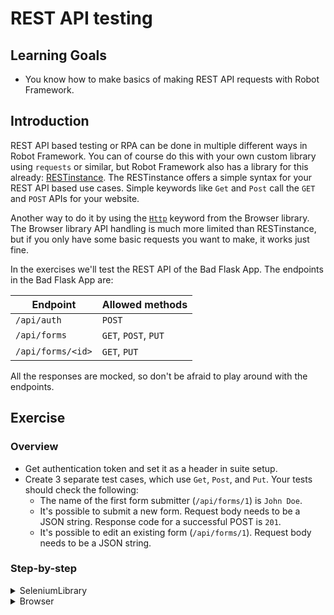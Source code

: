 # REST API testing

## Learning Goals

- You know how to make basics of making REST API requests with Robot Framework.

## Introduction

REST API based testing or RPA can be done in multiple different ways in Robot Framework.
You can of course do this with your own custom library using `requests`
or similar, but Robot Framework also has a library for this already:
[RESTinstance](https://asyrjasalo.github.io/RESTinstance/). The RESTinstance offers
a simple syntax for your REST API based use cases. Simple keywords like `Get` and `Post` call the
`GET` and `POST` APIs for your website.

Another way to do it by using the [`Http`](https://marketsquare.github.io/robotframework-browser/Browser.html#Http) keyword from the Browser library.
The Browser library API handling is much more limited than RESTinstance, but if you only have some basic
requests you want to make, it works just fine.

In the exercises we'll test the REST API of the Bad Flask App. The endpoints in the Bad Flask App
are:

| Endpoint | Allowed methods |
| --- | --- |
| `/api/auth` | `POST` |
| `/api/forms` | `GET`, `POST`, `PUT` |
| `/api/forms/<id>` | `GET`, `PUT` |

All the responses are mocked, so don't be afraid to play around with the endpoints.

## Exercise

### Overview

- Get authentication token and set it as a header in suite setup.
- Create 3 separate test cases, which use `Get`, `Post`, and `Put`. Your tests
should check the following:
  - The name of the first form submitter (`/api/forms/1`) is `John Doe`.
  - It's possible to submit a new form. Request body needs to be a JSON string. Response code for a
  successful POST is `201`.
  - It's possible to edit an existing form (`/api/forms/1`). Request body needs to be a JSON string.

### Step-by-step

<details>
  <summary>SeleniumLibrary</summary>

#### SeleniumLibrary

**Initialize your test suite with `REST` library.**

In this exercise we're not going to write very sophisticated Robot Framework, meaning
that we're going to do very simple test cases without doing a resource file separately.
In our `tests` folder, we have a file called `api.robot`. Let's open that up.

We're going to use the RESTinstance library, so we need to import `REST` into our `Settings`
table. We'll test the REST API of the Bad Flask App. The server is running in `http://localhost:5000`,
so let's initialize the library import with that URL.

- Add a library import for `REST` in your `Settings` table.
- Add `http://localhost:5000` as an argument for your library import.

> :bulb: If you're running your server with Docker, you might need to use the Docker-machine's
> IP address instead of `localhost`. You can find the docker-machine IP address by using
> `docker inspect <container_name>`.

---

**Authenticate to server and set headers.**

Before we can query any data from Bad Flask App, we need to authenticate to the server.
We only want to authenticate once and use that as the authorization header. This means we
should add this as our `Suite Setup` in our `Settings` table.

- Add a keyword `Authenticate And Set Headers`.
- Add your new keyword as the `Suite Setup`.

The endpoint for authentication is `/api/auth` and it allows only `POST` requests. Inside our
`Authenticate And Set Headers` keyword, we should call the `Post` keyword to the authentication
endpoint to get the authentication token.

- Use `Post` keyword inside your `Authenticate And Set Headers` with the `/api/auth` endpoint.

The response is a JSON and we should be able to get our data from that object. The easiest way
to do this is to use the `Output` keyword, which logs the request and the response JSONs directly
into the terminal. If we use just `Output` we notice that our token is inside the `body` of the
`response`. We can use standard JSONPath notion `$` to match the base of the response body. We can
also match the path by separating each value with a space, so the body of the response would be
`response body` (name inside the body would be `response body name`, etc.).

`Output` also returns the value we search, so if we search for `response body` (or `$`) we'll
get just our token as a string. We should store that into a variable.

- Use `Output` to store `response body` into a variable.

The final thing is to set our headers for the rest of our requests. We'll use `Set Headers` to
set our token as an authorization bearer header. `Set Headers` takes arguments as regular JSON,
se we can just give our token variable as a `Bearer` to an `Authorization` key.

- Use `Set Headers` to give `{ "Authorization": "Bearer ${token}" }` as your headers inside your
`Authenticate And Set Headers` keyword.

> Note, that `Set Headers` sets the headers for the _entire suite_, so you should avoid
> using that inside your test cases directly if you want to affect all requests in other test cases.
> You can add headers directly to request keywords by using `headers=` argument.

---

**Get the first form and verify that its poster's name is `John Doe`.**

Let's create a new test case. We can use the `Get` keyword from the `REST` library directly
on the `/api/forms/1` endpoint to get the data of the first user. We should get a JSON response
with the first user's data.

- Create a new test case named `Get First Form And Verify Poster's Identity`.
- Use `Get` to get the user from the endpoint `/api/forms/1`.

We can now assert that the queried data is what we expect it to be. We'll use the `Output`
keyword again to verify our result. `Output` doesn't verify anything automatically, but
we can query the `response body name` (or `$.name`) to get the name of the poster. When we store it in a
variable, we can simply call `Should Be Equal` to verify that our response is what we expect it
to be. In this case, it's `John Doe`.

- Use `Output` to store `response body name` into a variable.
- Use `Should Be Equal` to verify that your variable is equal to `John Doe`.

We've already verified that our user is what we expect it to be. If we didn't want `Output`
to flood our terminal we could redirect it to a file. Or, we could use `String` to compare
our result without having to use a variable.

> The assertion keywords are always effective on the _last_ query, so you don't need to
> store the result in a variable nor do we need to query the user again to do our assertion.

- Use `String` to verify `response body name` equals to `John Doe`.

> You can also store the return value of `String` into a variable. In this case you need to
> remember that it returns a _list_, and not a string. So for example the following snippet
> would resolve in a test failure:
>
> ```robot
> Get       /api/forms/1
> ${a}=     Output      response body name
> ${b}=     String      response body name
> Should Be Equal         ${a}      ${b}
> ```
>
> The output of the test would be
>
> ```text
> Get First Form And Verify Poster's Identity                           .
> "John Doe"
> Get First Form And Verify Poster's Identity                           | FAIL |
> John Doe != ['John Doe']
> ```

---

**Create a new form using `POST` and verify it succeeded.**

Again, let's create a new test case. This time, we'll use the `Post` keyword to create a new
form to our website and verify that the form creation was successful.

- Create a new test case named `Post New Form And Verify Creation Succeeded`.
- Use `Post` to the `/api/forms` endpoint.

For our test case, it's enough to specify our form with an `id` and `name`. The data is
regular JSON and it's going to be static, so let's create a variable for that in the
`Variables` table. We can then use that variable as the second argument for our `Post`

- Create a variable `NEW_FORM_DATA` and make it a JSON with an `id` and `name` with values of your choice.
- Add `NEW_FORM_DATA` variable as a second argument to your `Post`.

> :bulb: Make the JSON in a single line.
>
> :bulb: The `id` needs to be unique. The API has 2 forms with ids `1` and `2`.

We still need to verify that our creation was successful. Again, we can use the `Output` to
get our response and check the `response status` to see that it's `201`. However, this time
the response code is an integer, so we need to use the `Should Be Equal As Integers` keyword.
Similar to `String`, we can also directly evaluate the status code with the `Integer` keyword.

> We could also use `${201}` in `Should Be Equal` to verify the response and `201` are equal.

- Use `Output` to get the `response status` and store it in a variable.
- Use `Should Be Equal As Integers` to verify your response is equal to `201`.
- Use `Integer` to verify your `response status` is equal to `201`.

---

**Modify the form form's email address using `PUT` and verify it succeeded.**

It's time for our third test case. From our previous steps we've learned that the REST keywords
are named simply by the method we're using. We're modifying the form's email address, which is
a string. We also want to verify our `Put` keyword response status.

We're modifying the first form, so we can use the `/api/forms/1` endpoint directly in our `Put`
keyword.

> We could also use `/api/forms` and specify an `id` in our payload. Either way we do, `id` is
> mandatory in either of them. If specified in both, the `id` specified by the URL is used.

- Create a new test case named `Modify Form's Email Address And Verify It Succeeded`.
- Use `Put` for endpoint `/api/forms/1`.

First, we need the current email address. Let's use `Get` to get that. Next,
we'll need a JSON payload for our `Put` to change the email address. We should add that as a
variable into our `Variables` table. The email doesn't really matter as long as it's different
from the original email, so we could use for example `firstname.lastname@example.com` as our
new email address.

- Before `Put`, add a `Get` from the same endpoint.
- Use `String` or `Output` to get the `response body email` and store it in `old` variable.
- Create a variable `NEW_EMAIL` and make it a JSON with `firstname.lastname@example.com` as the value.
- Add `NEW_EMAIL` as an argument to `Put`.

Bad Flask App sends the "modified" form as a response. We can use the response directly
to check if the email is different. We need to store the `response body email` again into a
variable and we need to verify the emails are not equal.

- Use `String` our `Output` to get the the `response body email` and store it in `new` variable.
- Use `Should Not Be Equal` to verify that `old` and `new` are not the same.

> :bulb: It doesn't matter if you use `String` or `Output`, but you _must_ use the same
> after `Get` and after `Put`.
>
> If you want to check the `response status` of `Put` as well, it should be `200`.

</details>

<details>
  <summary>Browser</summary>

#### Browser

**Initialize your test suite with `Browser` library.**

In this exercise we're not going to write very sophisticated Robot Framework, meaning
that we're going to do very simple test cases without bothering with more abstraction layers
to make the test suite more readable. We're going to use a resource file, which we are going to
extend in the later exercises as well.

In our `tests` folder, we have a file called `api.robot`. Let's open that up. We can see that it already
resources `../resource/bad_flask_app.robot`, which is our resource file for all our test cases. Let's
open that file as well.

We're going to use the Browser library, so need to import it into our `Settings` table in our resource file.
We'll test the REST API of the Bad Flask App. In order to do that, we're going to need a new browser.
From the Browser library documentation we see that there's two possible keywords for this: `New Browser` and
`New Page`. `New Browser` allows us to specify a browser and whether we want to use headless more or not
along with a bunch of other configurations and `New Page` just opens a new tab on our browser to a URL we
specify. Since we're just using REST API backend, we don't need to see a browser, so we can call `New Page`
directly.

> There's also `Open Browser`, but that's only intended to be used for quick debugging and not for production
> use, so we're not going to use that here.

Let's create ourselves our first keyword and let's call it `Open Browser To Our Application`. In here, we want
to open our browser to Bad Flask App and verify the page is opened before continuing. We'll use `New Page` to
open our browser in headless mode. The server is running in `http://localhost:5000`, so we'll give that
as a parameter to our `New Page` call. To verify the page load is complete, we can use `Get Title` to assert
the website title is `Bad Flask App`. Browser library has builtin waiting for all it's keywords, so we don't
need to wait for the page to load before asserting the title. Browser library support Python-like validations
so we can use syntax like `Get Title    ==    Bad Flask App` directly.

> As we're also going to use keywords from Browser library directly in our test suite file, it's best to
> also import `Browser` there. It's not strictly necessary and the tests will work just as fine without it,
> but it allows you to quickly see which libraries your files depend upon without trusting that "some" file
> will resource it eventually.

As we want our browser to open immediately as our tests begin, let's add it as our suite setup in our
test suite.

- Add a library import for `Browser` in your `Settings` table to `bad_flask_app.robot` resource file.
  - (Optional) Also add the import to your `api.robot` test suite file.
- Create a new keyword `Open Browser To Our Application` to your resource file.
- Add `New Page` with the parameter `http://localhost:5000` to your keyword.
- Validate that the title is `Bad Flask App`.
- Add `Open Browser To Our Application` as your `Suite Setup` in your test suite file.

> :bulb: If you're running your server with Docker, you might need to use the Docker-machine's
> IP address instead of `localhost`. You can find the docker-machine IP address by using
> `docker inspect <container_name>`.

---

**Authenticate to server and set headers.**

Before we can query any data from Bad Flask App, we need to authenticate to the server.
We only want to authenticate once and use that as the authorization header. This means we
should add this as our `Test Setup` in our `Settings` table.


- Add a keyword `Authenticate And Set Headers`.
- Add your new keyword as the `Test Setup`.

The endpoint for authentication is `/api/auth` and it allows only `POST` requests. Browser library has
a `Http` keyword, which allows us to do basic API calls with a body and some headers. Inside our
`Authenticate And Set Headers` keyword, we should call the `Http` keyword to the authentication endpoint
by using `POST` as the method.

- Use `Http` to call `/api/auth` and make a `POST` request without a body or headers. Store the return
value as a dictionary variable (`&{response}`).

`Http` returns JSON as a Python dictionary. The authentication token is the `body` of our response.
By storing the return value directly as a dictionary object, we can use the much simpler dot notation
for our dictionary `${dict.key.key.key.value}` instead of `${dict["key"]["key"]["key"]["value"]}`. We can
store our headers as a test variable, which we can then later use when making other `Http` requests for
our other exercises. Set a test variable `HEADERS` (upper case, since it's a test variable) and give it the
value `{"Authorization": "Bearer ${response.body}"}`.

- Use the stored response to set a test variable with the value `{"Authorization": "Bearer ${response.body}"}`.

> This could be done also by adding it our `Suite Setup` and using `Set Suite Variable` instead of
> setting it as a test variable.
>
> :bulb: If you're getting an error `Resolving variable '${response.body}' failed: AttributeError: 'dict' object has no attribute 'body'` make sure you're storing our response as `&{response}` and **not** as
> `${response}`.

---

**Get the first form and verify that its poster's name is `John Doe`.**

Now we're ready to create our first test case. We need to use `GET` to get the first form. We can get
it from the endpoint `/api/forms/1` and the response is a JSON with the first user's data. We need to
remember to add our headers separately to our `Http` call.

- Create a new test case named `Get First Form And Verify Poster's Identity`.
- Use `Http` to get the user from the endpoint `/api/forms/1` with the `GET` method.
- Use the `${HEADERS}` test variable as the request headers.
- Store the response into a dictionary variable (`&{response}`).

We can now assert that the queried data is what we expect it to be. We can simply use the built in
`Should Be Equal` keyword to verify our `response.body` is `John Doe`.

- Use `Should Be Equal` to verify that your `response.body` equals `John Doe`.

---

**Create a new form using `POST` and verify it succeeded.**

Again, let's create a new test case. This time, we need to use `POST` as our method for our `Http`
keyword to create a new form to our website and verify it was successful.

- Create a new test case named `Post New Form And Verify Creation Succeeded`.
- Use `Http` to the `/api/forms` endpoint and use the `POST` method.
- Use `HEADERS` test variable to set the headers for your request.

For our test case, it's enough to specify our form with an `id` and `name`. The data is
regular JSON and it's going to be static, so let's create a variable for that in the
`Variables` table. We can then use that variable as the second argument for our `POST`.

- Create a variable `NEW_FORM_DATA` and make it a JSON with an `id` and `name` with values of your choice.
- Add a `body` parameter for your `Http` keyword call and give it the value `NEW_FORM_DATA`.
- Store the response into a dictionary variable (`&{response}`).

> :bulb: Make the JSON in a single line.
>
> :bulb: The `id` needs to be unique. The API has 2 forms with ids `1` and `2`.

We still need to verify that our creation was successful. Again, we've stored the response value
to a dictionary. A successful post has the return code of `201`. The response also has an `ok` key,
which is true if the status code is `200`-`299`. We can use either `Should Be Equal As Integers`
to verify our response code is `201` or we can use `Should Be True` to verify `response.ok` is true.

> We could also use `${201}` in `Should Be Equal` to verify the response and `201` are equal.

- Use `Should Be Equal As Integers` to verify your response is equal to `201` or use
`Should Be True` to verify `response.ok`.

---

**Modify the form form's email address using `PUT` and verify it succeeded.**

It's time for our third test case. This time we're using the `PUT` method to modify the first form
in the `/api/forms/1` endpoint.

> We could also use `/api/forms` and specify an `id` in our payload. Either way we do, `id` is
> mandatory in either of them. If specified in both, the `id` specified by the URL is used.

- Create a new test case named `Modify Form's Email Address And Verify It Succeeded`.
- Use `Http` to the `/api/forms/1` endpoint and use the `PUT` method.
- Use `HEADERS` test variable to set the headers for your request.
- Store the response into a dictionary variable (`&{response}`).

First, we need the current email address. Let's use `GET` to get that. Next,
we'll need a JSON payload for our `PUT` to change the email address. We should add that as a
variable into our `Variables` table. The email doesn't really matter as long as it's different
from the original email, so we could use for example `firstname.lastname@example.com` as our
new email address.

Since we're using `GET` before our actual `PUT` and we only want the email from that, we can use a
variable with the same name and just overwrite it when we get the `PUT` response.

- Before `PUT`, add a `GET` from the same endpoint.
- Use `HEADERS` test variable to set the headers for your request.
- Store the response into a dictionary variable (`&{response}`).
- Use `Set Variable` to store `response.body.email` into a variable called `old`.
- Create a variable `NEW_EMAIL` and make it a JSON with `firstname.lastname@example.com` as the value.
- Add `NEW_EMAIL` as the body to `PUT`.
- Store the response into a dictionary variable (`&{response}`).

Bad Flask App sends the "modified" form as a response. We can use the response directly
to check if the email is different. We need to store the `response.body.email` again into a
variable and we need to verify the emails are not equal.

- Use `Set Variable` to store `response.body.email` into a variable calle `new`.
- Use `Should Not Be Equal` to verify that `old` and `new` are not the same.

> If you want to check the `response.status` of `PUT` as well, it should be `200`.

</details>
